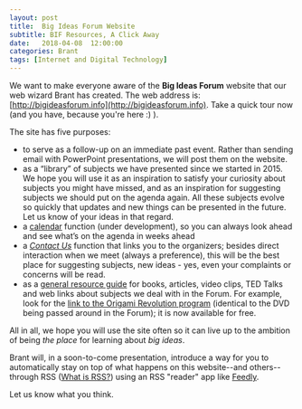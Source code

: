 ```yaml
---
layout: post
title:  Big Ideas Forum Website
subtitle: BIF Resources, A Click Away
date:   2018-04-08  12:00:00
categories: Brant 
tags: [Internet and Digital Technology]
---
```


We want to make everyone aware of the **Big Ideas Forum** website that our web wizard Brant has created. The web address is:  [http://bigideasforum.info](http://bigideasforum.info). Take a quick tour now (and you have, because you're here :) ).

The site has five purposes:

* to serve as a follow-up on an immediate past event. Rather than sending email with PowerPoint presentations, we will post them on the website. 
* as a “library” of subjects we have presented since we started in 2015. We hope you will use it as an inspiration to satisfy your curiosity about subjects you might have missed, and as an inspiration for suggesting subjects we should put on the agenda again. All these subjects evolve so quickly that updates and new things can be presented in the future. Let us know of your ideas in that regard.
* a [calendar](/calendar) function (under development), so you can always look ahead and see what’s on the agenda in weeks ahead
* a [*Contact Us*](/contact) function that links you to the organizers; besides direct interaction when we meet (always a preference), this will be the best place for suggesting subjects, new ideas - yes, even your complaints or concerns will be read.
* as a [general resource guide](/resources) for books, articles, video clips, TED Talks and web links about subjects we deal with in the Forum. For example, look for the [link to the Origami Revolution program](http://bigideasforum.info/lisa/2017/09/25/origami-revolution.html) (identical to the DVD being passed around in the Forum); it is now available for free. 

All in all, we hope you will use the site often so it can live up to the ambition of being _the place_ for learning about _big ideas_. 

Brant will, in a soon-to-come presentation, introduce a way for you to automatically stay on top of what happens on this website--and others--through RSS ([What is RSS?](https://www.lifewire.com/what-is-rss-2483592)) using an RSS "reader" app like [Feedly](https://feedly.com).

Let us know what you think.

